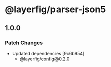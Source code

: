 # @layerfig/parser-json5

## 1.0.0

### Patch Changes

- Updated dependencies [9c6b954]
  - @layerfig/config@0.2.0
